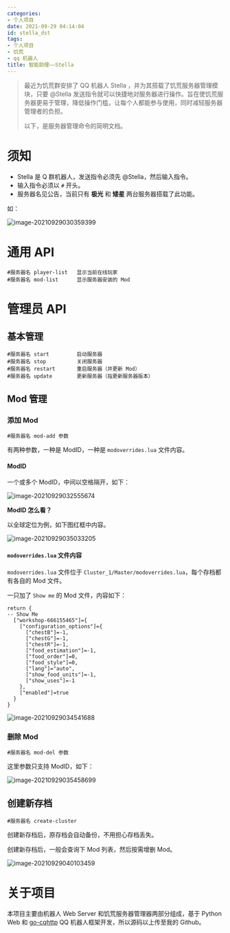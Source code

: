 ```yaml
---
categories:
- 个人项目
date: 2021-09-29 04:14:04
id: stella_dst
tags:
- 个人项目
- 饥荒
- qq 机器人
title: 智能助理——Stella
---
```


> 最近为饥荒群安排了 QQ 机器人 Stella ，并为其搭载了饥荒服务器管理模块，只要 @Stella 发送指令就可以快捷地对服务器进行操作。旨在使饥荒服务器更易于管理，降低操作门槛，让每个人都能参与使用，同时减轻服务器管理者的负担。
>
> 以下，是服务器管理命令的简明文档。

# 须知

- Stella 是 Q 群机器人，发送指令必须先 @Stella，然后输入指令。
- 输入指令必须以 `#` 开头。
- 服务器名见公告，当前只有 **极光** 和 **矮星** 两台服务器搭载了此功能。

如：

![image-20210929030359399](https://static.vksir.zone/img/image-20210929030359399.png)

# 通用 API

```
#服务器名 player-list	显示当前在线玩家
#服务器名 mod-list		显示服务器安装的 Mod
```

# 管理员 API

## 基本管理

<!-- more -->

```
#服务器名 start			启动服务器
#服务器名 stop			关闭服务器
#服务器名 restart		重启服务器（并更新 Mod）
#服务器名 update		更新服务器（指更新服务器版本）
```

## Mod 管理

### 添加 Mod

```
#服务器名 mod-add 参数
```

有两种参数，一种是 ModID，一种是 `modoverrides.lua` 文件内容。

#### ModID

一个或多个 ModID，中间以空格隔开，如下：

![image-20210929032555674](https://static.vksir.zone/img/image-20210929032555674.png)

**ModID 怎么看？**

以全球定位为例，如下图红框中内容。

![image-20210929035033205](https://static.vksir.zone/img/image-20210929035033205.png)

#### `modoverrides.lua` 文件内容

`modoverrides.lua` 文件位于 `Cluster_1/Master/modoverrides.lua`，每个存档都有各自的 Mod 文件。

一只加了 `Show me` 的 Mod 文件，内容如下：

```
return {
-- Show Me
  ["workshop-666155465"]={
    ["configuration_options"]={
      ["chestB"]=-1,
      ["chestG"]=-1,
      ["chestR"]=-1,
      ["food_estimation"]=-1,
      ["food_order"]=0,
      ["food_style"]=0,
      ["lang"]="auto",
      ["show_food_units"]=-1,
      ["show_uses"]=-1 
    },
    ["enabled"]=true 
  }
}
```

![image-20210929034541688](https://static.vksir.zone/img/image-20210929034541688.png)

### 删除 Mod

```
#服务器名 mod-del 参数
```

这里参数只支持 ModID，如下：

![image-20210929035458699](https://static.vksir.zone/img/image-20210929035458699.png)

## 创建新存档

```
#服务器名 create-cluster
```

创建新存档后，原存档会自动备份，不用担心存档丢失。

创建新存档后，一般会查询下 Mod 列表，然后按需增删 Mod。

![image-20210929040103459](https://static.vksir.zone/img/image-20210929040103459.png)

# 关于项目

本项目主要由机器人 Web Server 和饥荒服务器管理器两部分组成，基于 Python Web 和 [go-cqhttp](https://github.com/Mrs4s/go-cqhttp) QQ 机器人框架开发，所以源码以上传至我的 Github。
